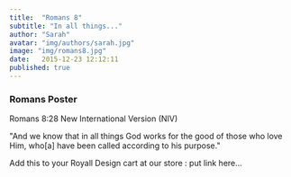 ```yaml
---
title:  "Romans 8"
subtitle: "In all things..."
author: "Sarah"
avatar: "img/authors/sarah.jpg"
image: "img/romans8.jpg"
date:   2015-12-23 12:12:11
published: true
---
```


### Romans Poster
Romans 8:28 New International Version (NIV)

"And we know that in all things God works for the good of those who love Him, who[a] have been called according to his purpose."

Add this to your Royall Design cart at our store : put link here...
